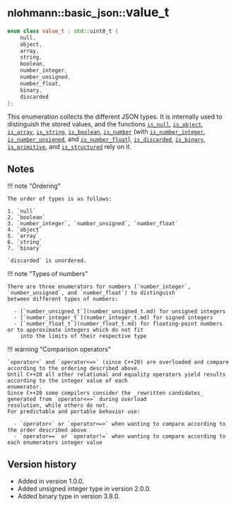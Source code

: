 # <small>nlohmann::basic_json::</small>value_t

```cpp
enum class value_t : std::uint8_t {
    null,
    object,
    array,
    string,
    boolean,
    number_integer,
    number_unsigned,
    number_float,
    binary,
    discarded
};
```

This enumeration collects the different JSON types. It is internally used to distinguish the stored values, and the
functions [`is_null`](is_null.md), [`is_object`](is_object.md), [`is_array`](is_array.md), [`is_string`](is_string.md),
[`is_boolean`](is_boolean.md), [`is_number`](is_number.md) (with [`is_number_integer`](is_number_integer.md),
[`is_number_unsigned`](is_number_unsigned.md), and [`is_number_float`](is_number_float.md)),
[`is_discarded`](is_discarded.md), [`is_binary`](is_binary.md), [`is_primitive`](is_primitive.md), and
[`is_structured`](is_structured.md) rely on it.

## Notes

!!! note "Ordering"

    The order of types is as follows:

    1. `null`
    2. `boolean`
    3. `number_integer`, `number_unsigned`, `number_float`
    4. `object`
    5. `array`
    6. `string`
    7. `binary`

    `discarded` is unordered.

!!! note "Types of numbers"

    There are three enumerators for numbers (`number_integer`, `number_unsigned`, and `number_float`) to distinguish
    between different types of numbers:

      - [`number_unsigned_t`](number_unsigned_t.md) for unsigned integers
      - [`number_integer_t`](number_integer_t.md) for signed integers
      - [`number_float_t`](number_float_t.md) for floating-point numbers or to approximate integers which do not fit
        into the limits of their respective type

!!! warning "Comparison operators"

    `operator<` and `operator<=>` (since C++20) are overloaded and compare according to the ordering described above.
    Until C++20 all other relational and equality operators yield results according to the integer value of each
    enumerator.
    Since C++20 some compilers consider the _rewritten candidates_ generated from `operator<=>` during overload
    resolution, while others do not.
    For predictable and portable behavior use:

      - `operator<` or `operator<=>` when wanting to compare according to the order described above
      - `operator==` or `operator!=` when wanting to compare according to each enumerators integer value

## Version history

- Added in version 1.0.0.
- Added unsigned integer type in version 2.0.0.
- Added binary type in version 3.8.0.
